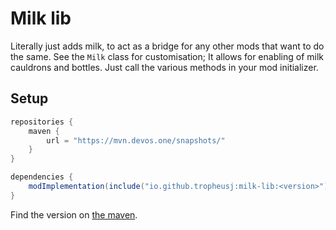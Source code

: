 # Milk lib
Literally just adds milk, to act as a bridge for any other mods that want to do the same.
See the `Milk` class for customisation; It allows for enabling of milk cauldrons and bottles.
Just call the various methods in your mod initializer.
## Setup
```groovy
repositories {
    maven {
        url = "https://mvn.devos.one/snapshots/"
    }
}
```
```groovy
dependencies {
    modImplementation(include("io.github.tropheusj:milk-lib:<version>"))
}
```
Find the version on [the maven](https://mvn.devos.one/#/snapshots/io/github/tropheusj/milk-lib).
